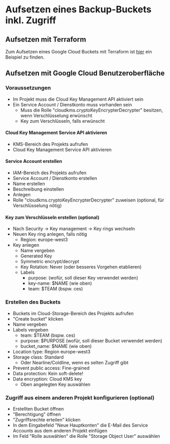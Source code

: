 # Aufsetzen eines Backup-Buckets inkl. Zugriff

## Aufsetzen mit Terraform

Zum Aufsetzen eines Google Cloud Buckets mit Terraform ist 
[hier](https://github.com/cloudogu/k8s-ecosystem/blob/develop/terraform/examples/ces_google_gke/google_bucket/README.md)
ein Beispiel zu finden.

## Aufsetzen mit Google Cloud Benutzeroberfläche

### Voraussetzungen
- Im Projekt muss die Cloud Key Management API aktiviert sein
- Ein Service Account / Dienstkonto muss vorhanden sein 
  - Muss die Rolle "cloudkms.cryptoKeyEncrypterDecrypter" besitzen, wenn Verschlüsselung erwünscht
  - Key zum Verschlüsseln, falls erwünscht

#### Cloud Key Management Service API aktivieren
- KMS-Bereich des Projekts aufrufen
- Cloud Key Management Service API aktivieren

#### Service Account erstellen
- IAM-Bereich des Projekts aufrufen
- Service Account / Dienstkonto erstellen
- Name erstellen
- Beschreibung einstellen
- Anlegen
- Rolle "cloudkms.cryptoKeyEncrypterDecrypter" zuweisen (optional, für Verschlüsselung nötig)

#### Key zum Verschlüsseln erstellen (optional)
- Nach Security -> Key management -> Key rings wechseln
- Neuen Key ring anlegen, falls nötig
    - Region: europe-west3
- Key anlegen
    - Name vergeben
    - Generated Key
    - Symmetric encrypt/decrypt
    - Key Rotation: Never (oder besseres Vorgehen etablieren)
    - Labels
        - purpose: (wofür, soll dieser Key verwendet werden)
        - key-name: $NAME (wie oben)
        - team: $TEAM (bspw. ces)

### Erstellen des Buckets
- Buckets im Cloud-Storage-Bereich des Projekts aufrufen
- "Create bucket" klicken
- Name vergeben
- Labels vergeben
    - team: $TEAM (bspw. ces)
    - purpose: $PURPOSE (wofür, soll dieser Bucket verwendet werden)
    - bucket_name: $NAME (wie oben)
- Location type: Region europe-west3
- Storage class: Standard
    - Oder Nearline/Coldline, wenn es selten Zugriff gibt
- Prevent public access: Fine-grained
- Data protection: Kein soft-delete!
- Data encryption: Cloud KMS key
    - Oben angelegten Key auswählen

### Zugriff aus einem anderen Projekt konfigurieren (optional)
- Erstellten Bucket öffnen
- "Berechtigung" öffnen
- "Zugriffsrechte erteilen" klicken
- In dem Eingabefeld "Neue Hauptkonten" die E-Mail des Service Accounts aus dem anderen Projekt einfügen
- Im Feld "Rolle auswählen" die Rolle "Storage Object User" auswählen


